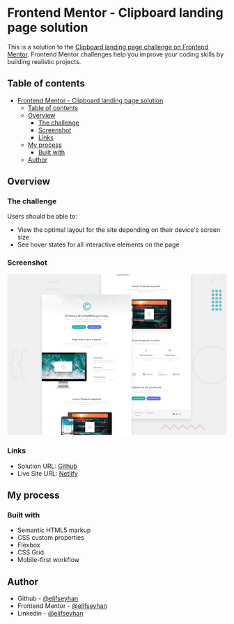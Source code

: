 # Frontend Mentor - Clipboard landing page solution

This is a solution to the [Clipboard landing page challenge on Frontend Mentor](https://www.frontendmentor.io/challenges/clipboard-landing-page-5cc9bccd6c4c91111378ecb9). Frontend Mentor challenges help you improve your coding skills by building realistic projects. 

## Table of contents

- [Frontend Mentor - Clipboard landing page solution](#frontend-mentor---clipboard-landing-page-solution)
  - [Table of contents](#table-of-contents)
  - [Overview](#overview)
    - [The challenge](#the-challenge)
    - [Screenshot](#screenshot)
    - [Links](#links)
  - [My process](#my-process)
    - [Built with](#built-with)
  - [Author](#author)

## Overview

### The challenge

Users should be able to:

- View the optimal layout for the site depending on their device's screen size
- See hover states for all interactive elements on the page

### Screenshot

![](./design/desktop-preview.jpg)

### Links

- Solution URL: [Github](https://github.com/elifseyhan/clipboard-landing-page-solution)
- Live Site URL: [Netlify](https://jocular-lebkuchen-aa1c0d.netlify.app/)

## My process

### Built with

- Semantic HTML5 markup
- CSS custom properties
- Flexbox
- CSS Grid
- Mobile-first workflow

## Author

-   Github - [@elifseyhan](https://github.com/elifseyhan)
-   Frontend Mentor - [@elifseyhan](https://www.frontendmentor.io/profile/elifseyhan)
-   Linkedin - [@elifseyhan](https://www.linkedin.com/in/elifseyhan/)
